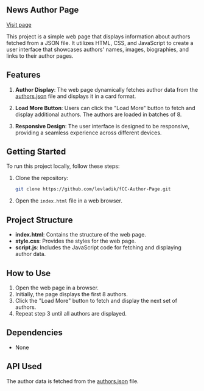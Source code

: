 ## News Author Page 
<a href='https://levladik.github.io/fCC-Author-Page/' target="blank">Visit page</a>

This project is a simple web page that displays information about authors fetched from a JSON file. It utilizes HTML, CSS, and JavaScript to create a user interface that showcases authors' names, images, biographies, and links to their author pages.

## Features

1. **Author Display**: The web page dynamically fetches author data from the [authors.json](https://cdn.freecodecamp.org/curriculum/news-author-page/authors.json) file and displays it in a card format.

2. **Load More Button**: Users can click the "Load More" button to fetch and display additional authors. The authors are loaded in batches of 8.

3. **Responsive Design**: The user interface is designed to be responsive, providing a seamless experience across different devices.

## Getting Started

To run this project locally, follow these steps:

1. Clone the repository:

   ```bash
   git clone https://github.com/levladik/fCC-Author-Page.git
   ```

2. Open the `index.html` file in a web browser.

## Project Structure

- **index.html**: Contains the structure of the web page.
- **style.css**: Provides the styles for the web page.
- **script.js**: Includes the JavaScript code for fetching and displaying author data.

## How to Use

1. Open the web page in a browser.
2. Initially, the page displays the first 8 authors.
3. Click the "Load More" button to fetch and display the next set of authors.
4. Repeat step 3 until all authors are displayed.

## Dependencies

- None

## API Used

The author data is fetched from the [authors.json](https://cdn.freecodecamp.org/curriculum/news-author-page/authors.json) file.